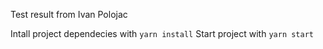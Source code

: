 Test result from Ivan Polojac

Intall project dependecies with `yarn install`
Start project with `yarn start`